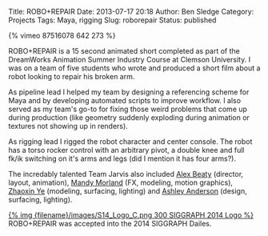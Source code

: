 Title: ROBO+REPAIR
Date: 2013-07-17 20:18
Author: Ben Sledge
Category: Projects
Tags: Maya, rigging
Slug: roborepair
Status: published

{% vimeo 87516078 642 273 %}

ROBO+REPAIR is a 15 second animated short completed as part of the
DreamWorks Animation Summer Industry Course at Clemson University. I was
on a team of five students who wrote and produced a short film about a
robot looking to repair his broken arm.

As pipeline lead I helped my team by designing a referencing scheme for
Maya and by developing automated scripts to improve workflow. I also
served as my team's go-to for fixing those weird problems that come up
during production (like geometry suddenly exploding during animation or
textures not showing up in renders).

As rigging lead I rigged the robot character and center console. The
robot has a torso rocker control with an arbitrary pivot, a double knee
and full fk/ik switching on it's arms and legs (did I mention it has
four arms?).

The incredably talented Team Jarvis also included
[Alex Beaty](http://www.alexbeaty.com/) (director, layout, animation),
[Mandy Morland](https://mmorlandportfolio.wordpress.com/) (FX, modeling, motion graphics),
[Zhaoxin Ye](https://zhaoxiny.com/) (modeling, surfacing, lighting) and
[Ashley Anderson](https://vimeo.com/user30194358) (design, surfacing, lighting).

[{% img {filename}/images/S14_Logo_C.png 300 SIGGRAPH 2014 Logo
%}](http://s2014.siggraph.org)<br />
ROBO+REPAIR was accepted into the 2014 SIGGRAPH Dailes.
